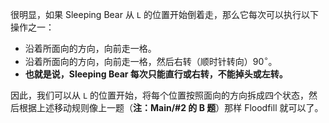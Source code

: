很明显，如果 Sleeping Bear 从 `L` 的位置开始倒着走，那么它每次可以执行以下操作之一：

- 沿着所面向的方向，向前走一格。
- 沿着所面向的方向，向前走一格，然后右转（顺时针转向）$90^\circ$。
- **也就是说，Sleeping Bear 每次只能直行或右转，不能掉头或左转。**

因此，我们可以从 `L` 的位置开始，将每个位置按照面向的方向拆成四个状态，然后根据上述移动规则像上一题（**注：Main/#2 的 B 题**）那样 Floodfill 就可以了。
